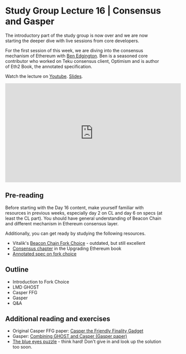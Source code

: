 # Study Group Lecture 16 | Consensus and Gasper

The introductory part of the study group is now over and we are now starting the deeper dive with live sessions from core developers. 

For the first session of this week, we are diving into the consensus mechanism of Ethereum with [Ben Edgington](). Ben is a seasoned core contributor who worked on Teku consensus client, Optimism and is author of Eth2 Book, the annotated specification. 

Watch the lecture on [Youtube](https://www.youtube.com/watch?v=Brv0WgFjsSs). [Slides](https://github.com/eth-protocol-fellows/protocol-studies/blob/main/docs/eps/presentations/day16_gasper.pdf).

<iframe width="560" height="315" src="https://www.youtube.com/embed/cOivWPEBEMo" title="YouTube video player" frameborder="0" allow="accelerometer; autoplay; clipboard-write; encrypted-media; gyroscope; picture-in-picture; web-share" referrerpolicy="strict-origin-when-cross-origin" allowfullscreen></iframe>

## Pre-reading

Before starting with the Day 16 content, make yourself familiar with resources in previous weeks, especially day 2 on CL and day 6 on specs (at least the CL part). You should have general understanding of Beacon Chain and different mechanism in Ethereum consensus layer. 

Additionally, you can get ready by studying the following resources.

- Vitalik's [Beacon Chain Fork Choice](https://github.com/ethereum/annotated-spec/blob/master/phase0/fork-choice.md) - outdated, but still excellent
- [Consensus chapter](https://eth2book.info/latest/part2/consensus/) in the Upgrading Ethereum book
- [Annotated spec on fork choice](https://eth2book.info/latest/part3/forkchoice/phase0/) 

## Outline

- Introduction to Fork Choice
- LMD GHOST
- Casper FFG
- Gasper
- Q&A

## Additional reading and exercises

- Original Casper FFG paper: [Casper the Friendly Finality Gadget](https://arxiv.org/abs/1710.09437)
- Gasper: [Combining GHOST and Casper (Gasper paper)](https://arxiv.org/abs/2003.03052)
- [The blue eyes puzzle](https://xkcd.com/blue_eyes.html) - think hard! Don't give in and look up the solution too soon.